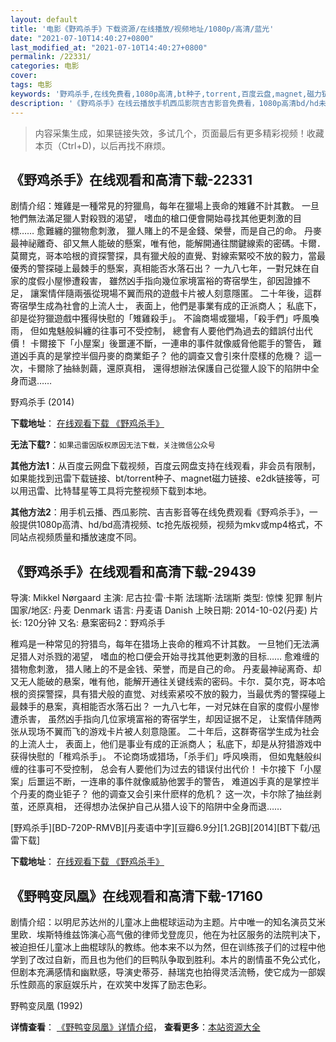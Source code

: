 ```yaml
---
layout: default
title: '电影《野鸡杀手》下载资源/在线播放/视频地址/1080p/高清/蓝光'
date: "2021-07-10T14:40:27+0800"
last_modified_at: "2021-07-10T14:40:27+0800"
permalink: /22331/
categories: 电影
cover:
tags: 电影
keywords: '野鸡杀手,在线免费看,1080p高清,bt种子,torrent,百度云盘,magnet,磁力链,迅雷下载资源'
description: '《野鸡杀手》在线云播放手机西瓜影院吉吉影音免费看，1080p高清bd/hd未删减完整版和tc抢先枪版，mkv/mp4格式，附带bt/torrent种子、magnet/磁力链、百度云盘、网盘资源迅雷下载链接'
---
```


>内容采集生成，如果链接失效，多试几个，页面最后有更多精彩视频！收藏本页（Ctrl+D)，以后再找不麻烦。


## 《野鸡杀手》在线观看和高清下载-22331

剧情介绍：雉雞是一種常見的狩獵鳥，每年在獵場上喪命的雉雞不計其數。 一旦牠們無法滿足獵人對殺戮的渴望， 嗜血的槍口便會開始尋找其他更刺激的目標……   愈難纏的獵物愈刺激， 獵人賭上的不是金錢、榮譽，而是自己的命。   丹麥最神祕離奇、卻又無人能破的懸案，唯有他，能解開通往關鍵線索的密碼。卡爾．莫爾克，哥本哈根的資探警探，具有獵犬般的直覺、對線索緊咬不放的毅力，當最優秀的警探碰上最棘手的懸案，真相能否水落石出？   一九八七年，一對兄妹在自家的度假小屋慘遭殺害， 雖然凶手指向幾位家境富裕的寄宿學生，卻因證據不足， 讓案情伴隨兩張從現場不翼而飛的遊戲卡片被人刻意隱匿。   二十年後，這群寄宿學生成為社會的上流人士，   表面上，他們是事業有成的正派商人；   私底下，卻是從狩獵遊戲中獲得快慰的「雉雞殺手」。   不論商場或獵場，「殺手們」呼風喚雨， 但如鬼魅般糾纏的往事可不受控制， 總會有人要他們為過去的錯誤付出代價！   卡爾接下「小屋案」後噩運不斷，一連串的事件就像威脅他罷手的警告， 難道凶手真的是掌控半個丹麥的商業鉅子？   他的調查又會引來什麼樣的危機？   這一次，卡爾除了抽絲剝繭，還原真相， 還得想辦法保護自己從獵人設下的陷阱中全身而退……


野鸡杀手 (2014)

**下载地址**： [在线观看下载 《野鸡杀手》](https://www.btbtdy.me/btdy/dy563.html) 


**无法下载?**：`如果迅雷因版权原因无法下载，关注微信公众号 `

**其他方法1**：从百度云网盘下载视频，百度云网盘支持在线观看，非会员有限制，如果能找到迅雷下载链接、bt/torrent种子、magnet磁力链接、e2dk链接等，可以用迅雷、比特彗星等工具将完整视频下载到本地。

**其他方法2**：用手机云播、西瓜影院、吉吉影音等在线免费观看《野鸡杀手》，一般提供1080p高清、hd/bd高清视频、tc抢先版视频，视频为mkv或mp4格式，不同站点视频质量和播放速度不同。


## 《野鸡杀手》在线观看和高清下载-29439

导演: Mikkel Nørgaard 主演: 尼古拉·雷·卡斯 法瑞斯·法瑞斯 类型: 惊悚 犯罪 制片国家/地区: 丹麦 Denmark 语言: 丹麦语 Danish 上映日期: 2014-10-02(丹麦) 片长: 120分钟 又名: 悬案密码2：野鸡杀手

稚鸡是一种常见的狩猎鸟，每年在猎场上丧命的稚鸡不计其数。 一旦牠们无法满足猎人对杀戮的渴望， 嗜血的枪口便会开始寻找其他更刺激的目标…… 愈难缠的猎物愈刺激， 猎人赌上的不是金钱、荣誉，而是自己的命。 丹麦最神祕离奇、却又无人能破的悬案，唯有他，能解开通往关键线索的密码。卡尔．莫尔克，哥本哈根的资探警探，具有猎犬般的直觉、对线索紧咬不放的毅力，当最优秀的警探碰上最棘手的悬案，真相能否水落石出？ 一九八七年，一对兄妹在自家的度假小屋惨遭杀害， 虽然凶手指向几位家境富裕的寄宿学生，却因证据不足， 让案情伴随两张从现场不翼而飞的游戏卡片被人刻意隐匿。 二十年后，这群寄宿学生成为社会的上流人士， 表面上，他们是事业有成的正派商人； 私底下，却是从狩猎游戏中获得快慰的「稚鸡杀手」。 不论商场或猎场，「杀手们」呼风唤雨， 但如鬼魅般纠缠的往事可不受控制， 总会有人要他们为过去的错误付出代价！ 卡尔接下「小屋案」后噩运不断，一连串的事件就像威胁他罢手的警告， 难道凶手真的是掌控半个丹麦的商业钜子？ 他的调查又会引来什麽样的危机？ 这一次，卡尔除了抽丝剥茧，还原真相， 还得想办法保护自己从猎人设下的陷阱中全身而退……


[野鸡杀手][BD-720P-RMVB][丹麦语中字][豆瓣6.9分][1.2GB][2014][BT下载/迅雷下载]

**下载地址**： [在线观看下载 《野鸡杀手》](https://www.btdx8.com/torrent/fasandreberne_2014.html) 


## 《野鸭变凤凰》在线观看和高清下载-17160

剧情介绍：以明尼苏达州的儿童冰上曲棍球运动为主题。片中唯一的知名演员艾米里欧．埃斯特维兹饰演心高气傲的律师戈登庞贝，他在为社区服务的法院判决下，被迫担任儿童冰上曲棍球队的教练。他本来不以为然，但在训练孩子们的过程中他学到了改过自新，而且也为他们的巨鸭队争取到胜利。本片的剧情虽不免公式化，但剧本充满感情和幽默感，导演史蒂芬．赫瑞克也拍得灵活流畅，使它成为一部娱乐性颇高的家庭娱乐片，在欢笑中发挥了励志色彩。


野鸭变凤凰 (1992)

**详情查看**： [《野鸭变凤凰》详情介绍](/movie/17160/)， **查看更多**：[本站资源大全](/movie/t/all/)


